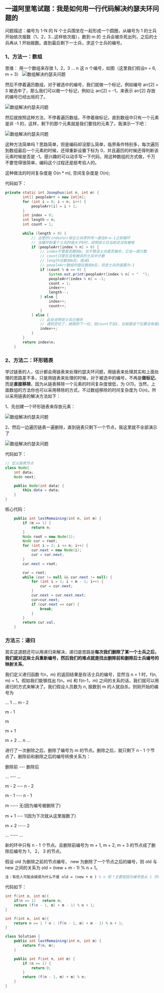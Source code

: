 ## 一道阿里笔试题：我是如何用一行代码解决约瑟夫环问题的

问题描述：编号为 1-N 的 N 个士兵围坐在一起形成一个圆圈，从编号为 1 的士兵开始依次报数（1，2，3...这样依次报），数到 m 的 士兵会被杀死出列，之后的士兵再从 1 开始报数。直到最后剩下一士兵，求这个士兵的编号。

### 1、方法一：数组
思维：
用一个数组来存放 1，2，3 ... n 这 n 个编号，如图（这里我们假设n = 6, m = 3）
![数组解决约瑟夫问题](./images/约瑟夫问题/约瑟夫问题1.jpg)

然后不停着遍历数组，对于被选中的编号，我们就做一个标记，例如编号 arr[2] = 3 被选中了，那么我们可以做一个标记，例如让 arr[2] = -1，来表示 arr[2] 存放的编号已经出局的了。

![数组解决约瑟夫问题](./images/约瑟夫问题/约瑟夫问题2.jpg)

然后就按照这种方法，不停着遍历数组，不停着做标记，直到数组中只有一个元素是非 -1 的，这样，剩下的那个元素就是我们要找的元素了。我演示一下吧：

![数组解决约瑟夫问题](./images/约瑟夫问题/约瑟夫问题3.jpg)

这种方法简单吗？思路简单，但是编码却没那么简单，临界条件特别多，每次遍历到数组最后一个元素的时候，还得重新设置下标为 0，并且遍历的时候还得判断该元素时候是否是 -1。感兴趣的可以动手写一下代码，用这种数组的方式做，千万不要觉得很简单，编码这个过程还是挺考验人的。

这种做法的时间复杂度是 O(n * m), 空间复杂度是 O(n);

代码如下：

```java
private static int Josephus(int n, int m) {
	    int[] peopleArr = new int[n];
	    for (int i = 0; i < n; i++) {
	        peopleArr[i] = i + 1;
	    }
	    int index = 0;
	    int length = n;
	    int count = 1;
	
	    while (length > 0) {
            // 这里的(index%n)保证士兵序列号一直在0~n-1之前循环
            // 当循环到某个士兵的值大于0时，说明该士兵当前还没有被啥
	        if (peopleArr[index % n] > 0) {
                // index不管是否数到m，也不管该士兵是否被杀，它会一直计数
                // count只是在没有被杀的士兵中计数
                // length在数到m后，值减1
                // peopleArr数组的值在数到m后，将该士兵的值置为-1
                if (count % m == 0) {
	                System.out.print(peopleArr[index % n] + "  ");
	                peopleArr[index % n] = -1;
	                count = 1;
	                index++;
	                length--;
	            } else {
	                index++;
	                count++;
	            }
	        } else { 
                // 此处说明该士兵已被杀
	            // 遇到空位了，就跳到下一位，但count不加1，也就是这个位置没有报数
	            index++;
	        }
	    }
	    return index%n;
	}
```

### 2、方法二：环形链表

学过链表的人，估计都会用链表来处理约瑟夫环问题，用链表来处理其实和上面处理的思路差不多，只是用链表来处理的时候，对于被选中的编号，不再是**做标记**，而是**直接移除**，因为从链表移除一个元素的时间复杂度很低，为 O(1)。当然，上面数组的方法你也可以采用移除的方式，不过数组移除的时间复杂度为 O(n)。所以采用链表的解决方法如下：

1、先创建一个环形链表来存放元素：

![数组解决约瑟夫问题](./images/约瑟夫问题/约瑟夫问题4.jpg)

2、然后一边遍历链表一遍删除，直到链表只剩下一个节点，我这里就不全部演示了

![数组解决约瑟夫问题](./images/约瑟夫问题/约瑟夫问题5.jpg)

代码如下：

```java
// 定义链表节点
class Node{
    int data;
    Node next;

    public Node(int data) {
        this.data = data;
    }
}
```

核心代码：

```java
    public int lastRemaining(int n, int m) {
        if (m == 1) {
            return n;
        }
        Node root = new Node(1);
        Node cur = root;
        for (int i = 2; i <= n; i++) {
            cur.next = new Node(i);
            cur = cur.next;
        }
        cur.next = root;

        cur = root;
        while (cur != null && cur.next != null) {
            for (int i = 1; i < m - 1; i++) {
                cur = cur.next;
            }
            cur.next = cur.next.next;
            cur=cur.next;
            if (cur.next == cur) {
                break;
            }
        }
        return cur.val;
    }
```

### 方法三：递归

其实这道题还可以用递归来解决，递归是思路是**每次我们删除了某一个士兵之后，我们就对这些士兵重新编号，然后我们的难点就是找出删除前和删除后士兵编号的映射关系**。

我们定义递归函数 f(n，m) 的返回结果是存活士兵的编号，显然当 n = 1 时，f(n, m) = 1。假如我们能够找出 f(n，m) 和 f(n-1，m) 之间的关系的话，我们就可以用递归的方式来解决了。我们假设人员数为 n, 报数到 m 的人就自杀。则刚开始的编号为

… 1 ... m - 2

m - 1

m

m + 1

m + 2 ... n …

进行了一次删除之后，删除了编号为 m 的节点。删除之后，就只剩下 n - 1 个节点了，删除前和删除之后的编号转换关系为：

删除前 --- 删除后

… --- …

m - 2 --- n - 2

m - 1 --- n - 1

m ---- 无(因为编号被删除了)

m + 1 --- 1(因为下次就从这里报数了)

m + 2 ---- 2

… ---- …

新的环中只有 n - 1 个节点。且删除前编号为 m + 1, m + 2, m + 3 的节点成了删除后编号为 1， 2， 3 的节点。

假设 old 为删除之前的节点编号， new 为删除了一个节点之后的编号，则 old 与 new 之间的关系为 old = (new + m - 1) % n + 1。

```tex
注：有些人可能会疑惑为什么不是 old = (new + m ) % n 呢？主要是因为编号是从 1 开始的，而不是从 0 开始的。如果 new + m == n的话，会导致最后的计算结果为 old = 0。所以 old = (new + m - 1) % n + 1. 这样，我们就得出 f(n, m) 与 f(n - 1, m)之间的关系了，而 f(1, m) = 1.所以我们可以采用递归的方式来做。
```

代码如下：

```java
int f(int n, int m){
    if(n == 1)   return n;
    return (f(n - 1, m) + m - 1) % n + 1;
}

int f(int n, int m){
    return n == 1 ? n : (f(n - 1, m) + m - 1) % n + 1;
}
```

```java
class Solution {
    public int lastRemaining(int n, int m) {
        return f(n, m);
    }

    public int f(int n, int m) {
        if (n == 1) {
            return 0;
        }
        return (f(n - 1, m) + m) % n;
    }
}
```

